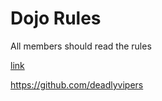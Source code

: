 Dojo Rules
==========

All members should read the rules

[link](https://github.com/deadlyvipers)

https://github.com/deadlyvipers

